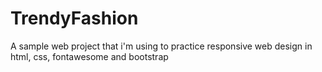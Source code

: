 # TrendyFashion

A sample web project that i'm using to practice responsive web design in html, css, fontawesome and bootstrap 